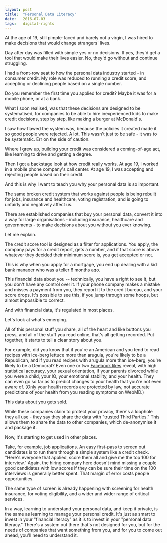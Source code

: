 ```yaml
---
layout: post
title:  "Personal Data Literacy"
date:   2016-07-03
tags:   digital-rights
---
```


At the age of 19, still pimple-faced and barely not a virgin, I was hired to make decisions that would change strangers' lives.

Day after day was filled with simple yes or no decisions.  If yes, they'd get a tool that would make their lives easier.  No, they'd go without and continue struggling.

I had a front-row seat to how the personal data industry started - in consumer credit. My role was reduced to running a credit score, and accepting or declining people based on a single number.

Do you remember the first time you applied for credit?  Maybe it was for a mobile phone, or at a bank.

What I soon realised, was that these decisions are designed to be systematised, for companies to be able to hire inexperienced kids to make credit decisions, step by step, like making a burger at McDonald's.

I saw how flawed the system was, because the policies it created made it so good people were rejected.  A lot.  This wasn't just to be safe - it was to be systematic. Err on the side of caution.

Where I grew up, building your credit was considered a coming-of-age act, like learning to drive and getting a degree.

Then I got a backstage look at how credit really works.  At age 19, I worked in a mobile phone company's call center. At age 19, I was accepting and rejecting people based on their credit.

And this is why I want to teach you why your personal data is so important.  

The same broken credit system that works against people is being rebuilt for jobs, insurance and healthcare, voting registration, and is going to unfairly and negatively affect us.

There are established companies that buy your personal data, convert it into a way for large organisations - including insurance, healthcare and governments - to make decisions about you without you ever knowing.

Let me explain.

The credit score tool is designed as a filter for applications.  You apply, the company pays for a credit report, gets a number, and if that score is above whatever they decided their minimum score is, you get accepted or not.

This is why when you apply for a mortgage, you end up dealing with a kid bank manager who was a teller 6 months ago.

This financial data about you -- technically, you have a right to see it, but you don't have any control over it.  If your phone company makes a mistake and misses a payment from you, they report it to the credit bureau, and your score drops.  It's possible to see this, if you jump through some hoops, but almost impossible to correct.

And with financial data, it's regulated in most places.  

Let's look at what's emerging.

All of this personal stuff you share, all of the heart and like buttons you press, and all of the stuff you read online, that's all getting recorded.   Put together, it starts to tell a clear story about you.

For example, did you know that if you're an American and you tend to read recipes with ice-berg lettuce more than arugula, you're likely to be a Republican, and if you read recipes with arugula more than ice-berg, you're likely to be a Democrat?  Even one or two [Facebook likes](https://www.theguardian.com/technology/2013/mar/11/facebook-users-reveal-intimate-secrets) reveal, with high statistical accuracy, your sexual orientation, if your parents divorced while you were a child, your IQ, your emotional stability, and your health.  They can even go so far as to predict changes to your health that you're not even aware of.  (Only your health records are protected by law, not accurate predictions of your health from you reading symptoms on WebMD.)

This data about you gets sold.

While these companies claim to protect your privacy, there's a loophole they all use - they say they share the data with "trusted Third Parties."  This allows them to share the data to other companies, which de-anonymise it and package it.

Now, it's starting to get used in other places.

Take, for example, job applications.  An easy first-pass to screen out candidates is to run them through a simple system like a credit check.  "Here's everyone that applied, score them all and give me the top 100 for interview." Again, the hiring company here doesn't mind missing a couple good candidates with low scores if they can be sure their time on the 100 interviews is generally better spent.  That margin of error costs people opportunities.

The same type of screen is already happening with screening for health insurance, for voting eligibility, and a wider and wider range of critical services. 

In a way, learning to understand your personal data, and keep it private, is the same as learning to manage your personal credit.  It's just as smart to invest in your "financial literacy" as it is to invest in your "personal data literacy." There's a system out there that's not designed for you, but for the needs of companies that want something from you, and for you to come out ahead, you'll need to understand it.





